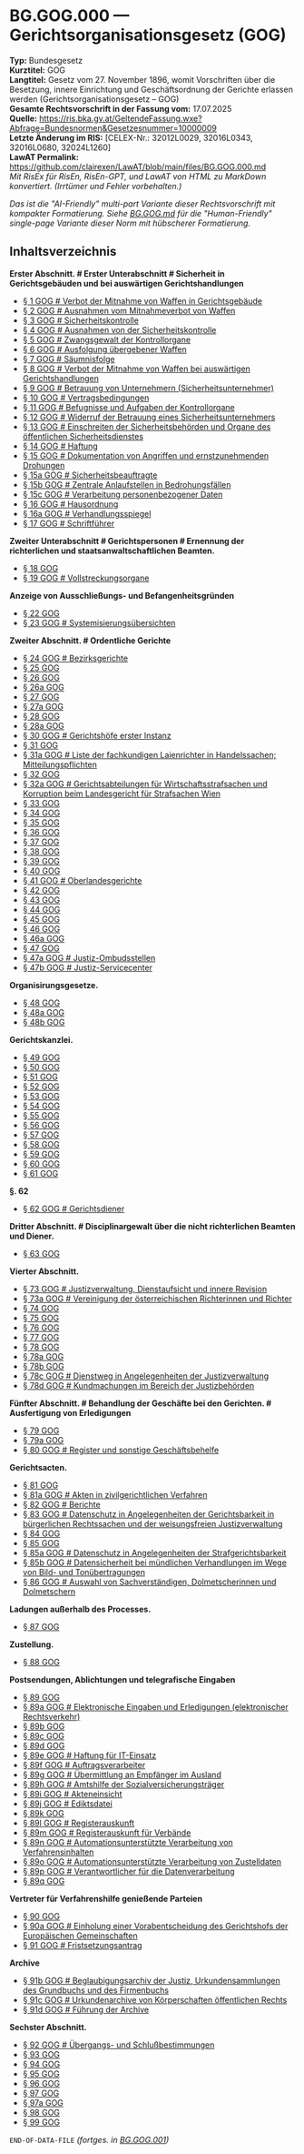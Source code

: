 # BG.GOG.000 — Gerichtsorganisationsgesetz (GOG)
**Typ:** Bundesgesetz  
**Kurztitel:** GOG  
**Langtitel:** Gesetz vom 27. November 1896, womit Vorschriften über die Besetzung, innere Einrichtung und Geschäftsordnung der Gerichte erlassen werden (Gerichtsorganisationsgesetz – GOG)  
**Gesamte Rechtsvorschrift in der Fassung vom:** 17.07.2025  
**Quelle:** https://ris.bka.gv.at/GeltendeFassung.wxe?Abfrage=Bundesnormen&Gesetzesnummer=10000009  
**Letzte Änderung im RIS:** [CELEX-Nr.: 32012L0029, 32016L0343, 32016L0680, 32024L1260]  
**LawAT Permalink:** https://github.com/clairexen/LawAT/blob/main/files/BG.GOG.000.md  
*Mit RisEx für RisEn, RisEn-GPT, und LawAT von HTML zu MarkDown konvertiert. (Irrtümer und Fehler vorbehalten.)*

*Das ist die "AI-Friendly" multi-part Variante dieser Rechtsvorschrift mit kompakter Formatierung. Siehe [BG.GOG.md](BG.GOG.md) für die "Human-Friendly" single-page Variante dieser Norm mit hübscherer Formatierung.*

## Inhaltsverzeichnis

**Erster Abschnitt. # Erster Unterabschnitt # Sicherheit in Gerichtsgebäuden und bei auswärtigen Gerichtshandlungen**  
* [§ 1 GOG # Verbot der Mitnahme von Waffen in Gerichtsgebäude](BG.GOG.001.md#-1-gog--verbot-der-mitnahme-von-waffen-in-gerichtsgebäude)  
* [§ 2 GOG # Ausnahmen vom Mitnahmeverbot von Waffen](BG.GOG.001.md#-2-gog--ausnahmen-vom-mitnahmeverbot-von-waffen)  
* [§ 3 GOG # Sicherheitskontrolle](BG.GOG.001.md#-3-gog--sicherheitskontrolle)  
* [§ 4 GOG # Ausnahmen von der Sicherheitskontrolle](BG.GOG.001.md#-4-gog--ausnahmen-von-der-sicherheitskontrolle)  
* [§ 5 GOG # Zwangsgewalt der Kontrollorgane](BG.GOG.001.md#-5-gog--zwangsgewalt-der-kontrollorgane)  
* [§ 6 GOG # Ausfolgung übergebener Waffen](BG.GOG.001.md#-6-gog--ausfolgung-übergebener-waffen)  
* [§ 7 GOG # Säumnisfolge](BG.GOG.001.md#-7-gog--säumnisfolge)  
* [§ 8 GOG # Verbot der Mitnahme von Waffen bei auswärtigen Gerichtshandlungen](BG.GOG.001.md#-8-gog--verbot-der-mitnahme-von-waffen-bei-auswärtigen-gerichtshandlungen)  
* [§ 9 GOG # Betrauung von Unternehmern (Sicherheitsunternehmer)](BG.GOG.001.md#-9-gog--betrauung-von-unternehmern-sicherheitsunternehmer)  
* [§ 10 GOG # Vertragsbedingungen](BG.GOG.001.md#-10-gog--vertragsbedingungen)  
* [§ 11 GOG # Befugnisse und Aufgaben der Kontrollorgane](BG.GOG.001.md#-11-gog--befugnisse-und-aufgaben-der-kontrollorgane)  
* [§ 12 GOG # Widerruf der Betrauung eines Sicherheitsunternehmers](BG.GOG.001.md#-12-gog--widerruf-der-betrauung-eines-sicherheitsunternehmers)  
* [§ 13 GOG # Einschreiten der Sicherheitsbehörden und Organe des öffentlichen Sicherheitsdienstes](BG.GOG.001.md#-13-gog--einschreiten-der-sicherheitsbehörden-und-organe-des-öffentlichen-sicherheitsdienstes)  
* [§ 14 GOG # Haftung](BG.GOG.001.md#-14-gog--haftung)  
* [§ 15 GOG # Dokumentation von Angriffen und ernstzunehmenden Drohungen](BG.GOG.001.md#-15-gog--dokumentation-von-angriffen-und-ernstzunehmenden-drohungen)  
* [§ 15a GOG # Sicherheitsbeauftragte](BG.GOG.001.md#-15a-gog--sicherheitsbeauftragte)  
* [§ 15b GOG # Zentrale Anlaufstellen in Bedrohungsfällen](BG.GOG.001.md#-15b-gog--zentrale-anlaufstellen-in-bedrohungsfällen)  
* [§ 15c GOG # Verarbeitung personenbezogener Daten](BG.GOG.001.md#-15c-gog--verarbeitung-personenbezogener-daten)  
* [§ 16 GOG # Hausordnung](BG.GOG.001.md#-16-gog--hausordnung)  
* [§ 16a GOG # Verhandlungsspiegel](BG.GOG.001.md#-16a-gog--verhandlungsspiegel)  
* [§ 17 GOG # Schriftführer](BG.GOG.001.md#-17-gog--schriftführer)

**Zweiter Unterabschnitt # Gerichtspersonen # Ernennung der richterlichen und staatsanwaltschaftlichen Beamten.**  
* [§ 18 GOG](BG.GOG.002.md#-18-gog)  
* [§ 19 GOG # Vollstreckungsorgane](BG.GOG.002.md#-19-gog--vollstreckungsorgane)

**Anzeige von Ausschließungs- und Befangenheitsgründen**  
* [§ 22 GOG](BG.GOG.002.md#-22-gog)  
* [§ 23 GOG # Systemisierungsübersichten](BG.GOG.002.md#-23-gog--systemisierungsübersichten)

**Zweiter Abschnitt. # Ordentliche Gerichte**  
* [§ 24 GOG # Bezirksgerichte](BG.GOG.003.md#-24-gog--bezirksgerichte)  
* [§ 25 GOG](BG.GOG.003.md#-25-gog)  
* [§ 26 GOG](BG.GOG.003.md#-26-gog)  
* [§ 26a GOG](BG.GOG.003.md#-26a-gog)  
* [§ 27 GOG](BG.GOG.003.md#-27-gog)  
* [§ 27a GOG](BG.GOG.003.md#-27a-gog)  
* [§ 28 GOG](BG.GOG.003.md#-28-gog)  
* [§ 28a GOG](BG.GOG.003.md#-28a-gog)  
* [§ 30 GOG # Gerichtshöfe erster Instanz](BG.GOG.003.md#-30-gog--gerichtshöfe-erster-instanz)  
* [§ 31 GOG](BG.GOG.003.md#-31-gog)  
* [§ 31a GOG # Liste der fachkundigen Laienrichter in Handelssachen; Mitteilungspflichten](BG.GOG.003.md#-31a-gog--liste-der-fachkundigen-laienrichter-in-handelssachen-mitteilungspflichten)  
* [§ 32 GOG](BG.GOG.003.md#-32-gog)  
* [§ 32a GOG # Gerichtsabteilungen für Wirtschaftsstrafsachen und Korruption beim Landesgericht für Strafsachen Wien](BG.GOG.003.md#-32a-gog--gerichtsabteilungen-für-wirtschaftsstrafsachen-und-korruption-beim-landesgericht-für-strafsachen-wien)  
* [§ 33 GOG](BG.GOG.003.md#-33-gog)  
* [§ 34 GOG](BG.GOG.003.md#-34-gog)  
* [§ 35 GOG](BG.GOG.003.md#-35-gog)  
* [§ 36 GOG](BG.GOG.003.md#-36-gog)  
* [§ 37 GOG](BG.GOG.003.md#-37-gog)  
* [§ 38 GOG](BG.GOG.003.md#-38-gog)  
* [§ 39 GOG](BG.GOG.003.md#-39-gog)  
* [§ 40 GOG](BG.GOG.003.md#-40-gog)  
* [§ 41 GOG # Oberlandesgerichte](BG.GOG.003.md#-41-gog--oberlandesgerichte)  
* [§ 42 GOG](BG.GOG.003.md#-42-gog)  
* [§ 43 GOG](BG.GOG.003.md#-43-gog)  
* [§ 44 GOG](BG.GOG.003.md#-44-gog)  
* [§ 45 GOG](BG.GOG.003.md#-45-gog)  
* [§ 46 GOG](BG.GOG.003.md#-46-gog)  
* [§ 46a GOG](BG.GOG.003.md#-46a-gog)  
* [§ 47 GOG](BG.GOG.003.md#-47-gog)  
* [§ 47a GOG # Justiz-Ombudsstellen](BG.GOG.003.md#-47a-gog--justiz-ombudsstellen)  
* [§ 47b GOG # Justiz-Servicecenter](BG.GOG.003.md#-47b-gog--justiz-servicecenter)

**Organisirungsgesetze.**  
* [§ 48 GOG](BG.GOG.004.md#-48-gog)  
* [§ 48a GOG](BG.GOG.004.md#-48a-gog)  
* [§ 48b GOG](BG.GOG.004.md#-48b-gog)

**Gerichtskanzlei.**  
* [§ 49 GOG](BG.GOG.004.md#-49-gog)  
* [§ 50 GOG](BG.GOG.004.md#-50-gog)  
* [§ 51 GOG](BG.GOG.004.md#-51-gog)  
* [§ 52 GOG](BG.GOG.004.md#-52-gog)  
* [§ 53 GOG](BG.GOG.004.md#-53-gog)  
* [§ 54 GOG](BG.GOG.004.md#-54-gog)  
* [§ 55 GOG](BG.GOG.004.md#-55-gog)  
* [§ 56 GOG](BG.GOG.004.md#-56-gog)  
* [§ 57 GOG](BG.GOG.004.md#-57-gog)  
* [§ 58 GOG](BG.GOG.004.md#-58-gog)  
* [§ 59 GOG](BG.GOG.004.md#-59-gog)  
* [§ 60 GOG](BG.GOG.004.md#-60-gog)  
* [§ 61 GOG](BG.GOG.004.md#-61-gog)

**§. 62**  
* [§ 62 GOG # Gerichtsdiener](BG.GOG.004.md#-62-gog--gerichtsdiener)

**Dritter Abschnitt. # Disciplinargewalt über die nicht richterlichen Beamten und Diener.**  
* [§ 63 GOG](BG.GOG.004.md#-63-gog)

**Vierter Abschnitt.**  
* [§ 73 GOG # Justizverwaltung, Dienstaufsicht und innere Revision](BG.GOG.005.md#-73-gog--justizverwaltung-dienstaufsicht-und-innere-revision)  
* [§ 73a GOG # Vereinigung der österreichischen Richterinnen und Richter](BG.GOG.005.md#-73a-gog--vereinigung-der-österreichischen-richterinnen-und-richter)  
* [§ 74 GOG](BG.GOG.005.md#-74-gog)  
* [§ 75 GOG](BG.GOG.005.md#-75-gog)  
* [§ 76 GOG](BG.GOG.005.md#-76-gog)  
* [§ 77 GOG](BG.GOG.005.md#-77-gog)  
* [§ 78 GOG](BG.GOG.005.md#-78-gog)  
* [§ 78a GOG](BG.GOG.005.md#-78a-gog)  
* [§ 78b GOG](BG.GOG.005.md#-78b-gog)  
* [§ 78c GOG # Dienstweg in Angelegenheiten der Justizverwaltung](BG.GOG.005.md#-78c-gog--dienstweg-in-angelegenheiten-der-justizverwaltung)  
* [§ 78d GOG # Kundmachungen im Bereich der Justizbehörden](BG.GOG.005.md#-78d-gog--kundmachungen-im-bereich-der-justizbehörden)

**Fünfter Abschnitt. # Behandlung der Geschäfte bei den Gerichten. # Ausfertigung von Erledigungen**  
* [§ 79 GOG](BG.GOG.005.md#-79-gog)  
* [§ 79a GOG](BG.GOG.005.md#-79a-gog)  
* [§ 80 GOG # Register und sonstige Geschäftsbehelfe](BG.GOG.005.md#-80-gog--register-und-sonstige-geschäftsbehelfe)

**Gerichtsacten.**  
* [§ 81 GOG](BG.GOG.006.md#-81-gog)  
* [§ 81a GOG # Akten in zivilgerichtlichen Verfahren](BG.GOG.006.md#-81a-gog--akten-in-zivilgerichtlichen-verfahren)  
* [§ 82 GOG # Berichte](BG.GOG.006.md#-82-gog--berichte)  
* [§ 83 GOG # Datenschutz in Angelegenheiten der Gerichtsbarkeit in bürgerlichen Rechtssachen und der weisungsfreien Justizverwaltung](BG.GOG.006.md#-83-gog--datenschutz-in-angelegenheiten-der-gerichtsbarkeit-in-bürgerlichen-rechtssachen-und-der-weisungsfreien-justizverwaltung)  
* [§ 84 GOG](BG.GOG.006.md#-84-gog)  
* [§ 85 GOG](BG.GOG.006.md#-85-gog)  
* [§ 85a GOG # Datenschutz in Angelegenheiten der Strafgerichtsbarkeit](BG.GOG.006.md#-85a-gog--datenschutz-in-angelegenheiten-der-strafgerichtsbarkeit)  
* [§ 85b GOG # Datensicherheit bei mündlichen Verhandlungen im Wege von Bild- und Tonübertragungen](BG.GOG.006.md#-85b-gog--datensicherheit-bei-mündlichen-verhandlungen-im-wege-von-bild--und-tonübertragungen)  
* [§ 86 GOG # Auswahl von Sachverständigen, Dolmetscherinnen und Dolmetschern](BG.GOG.006.md#-86-gog--auswahl-von-sachverständigen-dolmetscherinnen-und-dolmetschern)

**Ladungen außerhalb des Processes.**  
* [§ 87 GOG](BG.GOG.006.md#-87-gog)

**Zustellung.**  
* [§ 88 GOG](BG.GOG.006.md#-88-gog)

**Postsendungen, Ablichtungen und telegrafische Eingaben**  
* [§ 89 GOG](BG.GOG.007.md#-89-gog)  
* [§ 89a GOG # Elektronische Eingaben und Erledigungen (elektronischer Rechtsverkehr)](BG.GOG.007.md#-89a-gog--elektronische-eingaben-und-erledigungen-elektronischer-rechtsverkehr)  
* [§ 89b GOG](BG.GOG.007.md#-89b-gog)  
* [§ 89c GOG](BG.GOG.007.md#-89c-gog)  
* [§ 89d GOG](BG.GOG.007.md#-89d-gog)  
* [§ 89e GOG # Haftung für IT-Einsatz](BG.GOG.007.md#-89e-gog--haftung-für-it-einsatz)  
* [§ 89f GOG # Auftragsverarbeiter](BG.GOG.007.md#-89f-gog--auftragsverarbeiter)  
* [§ 89g GOG # Übermittlung an Empfänger im Ausland](BG.GOG.007.md#-89g-gog--übermittlung-an-empfänger-im-ausland)  
* [§ 89h GOG # Amtshilfe der Sozialversicherungsträger](BG.GOG.007.md#-89h-gog--amtshilfe-der-sozialversicherungsträger)  
* [§ 89i GOG # Akteneinsicht](BG.GOG.007.md#-89i-gog--akteneinsicht)  
* [§ 89j GOG # Ediktsdatei](BG.GOG.007.md#-89j-gog--ediktsdatei)  
* [§ 89k GOG](BG.GOG.007.md#-89k-gog)  
* [§ 89l GOG # Registerauskunft](BG.GOG.007.md#-89l-gog--registerauskunft)  
* [§ 89m GOG # Registerauskunft für Verbände](BG.GOG.007.md#-89m-gog--registerauskunft-für-verbände)  
* [§ 89n GOG # Automationsunterstützte Verarbeitung von Verfahrensinhalten](BG.GOG.007.md#-89n-gog--automationsunterstützte-verarbeitung-von-verfahrensinhalten)  
* [§ 89o GOG # Automationsunterstützte Verarbeitung von Zustelldaten](BG.GOG.007.md#-89o-gog--automationsunterstützte-verarbeitung-von-zustelldaten)  
* [§ 89p GOG # Verantwortlicher für die Datenverarbeitung](BG.GOG.007.md#-89p-gog--verantwortlicher-für-die-datenverarbeitung)  
* [§ 89q GOG](BG.GOG.007.md#-89q-gog)

**Vertreter für Verfahrenshilfe genießende Parteien**  
* [§ 90 GOG](BG.GOG.007.md#-90-gog)  
* [§ 90a GOG # Einholung einer Vorabentscheidung des Gerichtshofs der Europäischen Gemeinschaften](BG.GOG.007.md#-90a-gog--einholung-einer-vorabentscheidung-des-gerichtshofs-der-europäischen-gemeinschaften)  
* [§ 91 GOG # Fristsetzungsantrag](BG.GOG.007.md#-91-gog--fristsetzungsantrag)

**Archive**  
* [§ 91b GOG # Beglaubigungsarchiv der Justiz, Urkundensammlungen des Grundbuchs und des Firmenbuchs](BG.GOG.008.md#-91b-gog--beglaubigungsarchiv-der-justiz-urkundensammlungen-des-grundbuchs-und-des-firmenbuchs)  
* [§ 91c GOG # Urkundenarchive von Körperschaften öffentlichen Rechts](BG.GOG.008.md#-91c-gog--urkundenarchive-von-körperschaften-öffentlichen-rechts)  
* [§ 91d GOG # Führung der Archive](BG.GOG.008.md#-91d-gog--führung-der-archive)

**Sechster Abschnitt.**  
* [§ 92 GOG # Übergangs- und Schlußbestimmungen](BG.GOG.008.md#-92-gog--übergangs--und-schlußbestimmungen)  
* [§ 93 GOG](BG.GOG.008.md#-93-gog)  
* [§ 94 GOG](BG.GOG.008.md#-94-gog)  
* [§ 95 GOG](BG.GOG.008.md#-95-gog)  
* [§ 96 GOG](BG.GOG.008.md#-96-gog)  
* [§ 97 GOG](BG.GOG.008.md#-97-gog)  
* [§ 97a GOG](BG.GOG.008.md#-97a-gog)  
* [§ 98 GOG](BG.GOG.008.md#-98-gog)  
* [§ 99 GOG](BG.GOG.008.md#-99-gog)

`END-OF-DATA-FILE` *(fortges. in [BG.GOG.001](BG.GOG.001.md))*
